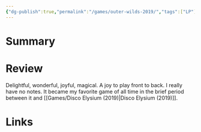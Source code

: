 ```yaml
---
{"dg-publish":true,"permalink":"/games/outer-wilds-2019/","tags":["LP"],"created":"2023-12-08","updated":"2024-04-08"}
---
```



# Summary

# Review

Delightful, wonderful, joyful, magical. A joy to play front to back. I really have no notes. It became my favorite game of all time in the brief period between it and [[Games/Disco Elysium (2019)\|Disco Elysium (2019)]].

# Links
